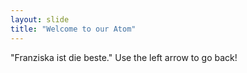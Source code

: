```yaml
---
layout: slide
title: "Welcome to our Atom"
---
```

"Franziska ist die beste."
Use the left arrow to go back!
